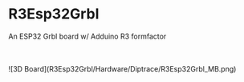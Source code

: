 # R3Esp32Grbl
An ESP32 Grbl board w/ Adduino R3 formfactor

<br/>
<br/>
![3D Board](R3Esp32Grbl/Hardware/Diptrace/R3Esp32Grbl_MB.png)

